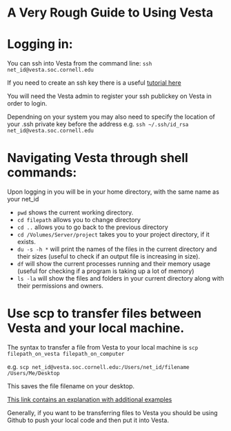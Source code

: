 # A Very Rough Guide to Using Vesta

# Logging in:

You can ssh into Vesta from the command line:
`ssh net_id@vesta.soc.cornell.edu`

If you need to create an ssh key there is a useful [tutorial here](https://help.github.com/articles/generating-an-ssh-key/)

You will need the Vesta admin to register your ssh publickey on Vesta in order to login.

Dependning on your system you may also need to specify the location of your .ssh private key before the address
e.g. `ssh ~/.ssh/id_rsa net_id@vesta.soc.cornell.edu`

# Navigating Vesta through shell commands:

Upon logging in you will be in your home directory, with the same name as your net_id

* `pwd` shows the current working directory. 
* `cd filepath` allows you to change directory
* `cd ..` allows you to go back to the previous directory
* `cd /Volumes/Server/project` takes you to your project directory, if it exists.
* `du -s -h *` will print the names of the files in the current directory and their sizes (useful to check if an output file is increasing in size).
* `df` will show the current processes running and their memory usage (useful for checking if a program is taking up a lot of memory)
* `ls -la` will show the files and folders in your current directory along with their permissions and owners.

# Use scp to transfer files between Vesta and your local machine.

The syntax to transfer a file from Vesta to your local machine is `scp filepath_on_vesta filepath_on_computer`

e.g. `scp net_id@vesta.soc.cornell.edu:/Users/net_id/filename /Users/Me/Desktop`

This saves the file filename on your desktop. 

[This link contains an explanation with additional examples](http://www.hypexr.org/linux_scp_help.php)

Generally, if you want to be transferring files to Vesta you should be using Github to push your local code
and then put it into Vesta.
